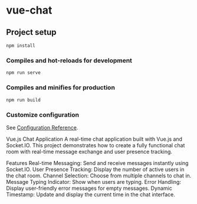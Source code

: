# vue-chat

## Project setup
```
npm install
```

### Compiles and hot-reloads for development
```
npm run serve
```

### Compiles and minifies for production
```
npm run build
```

### Customize configuration
See [Configuration Reference](https://cli.vuejs.org/config/).

Vue.js Chat Application
A real-time chat application built with Vue.js and Socket.IO. This project demonstrates how to create a fully functional chat room with real-time message exchange and user presence tracking.

Features
Real-time Messaging: Send and receive messages instantly using Socket.IO.
User Presence Tracking: Display the number of active users in the chat room.
Channel Selection: Choose from multiple channels to chat in.
Message Typing Indicator: Show when users are typing.
Error Handling: Display user-friendly error messages for empty messages.
Dynamic Timestamp: Update and display the current time in the chat interface.
